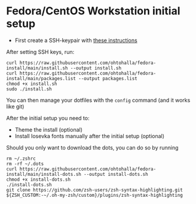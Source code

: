 # Fedora/CentOS Workstation initial setup

* First create a SSH-keypair with [these instructions](https://docs.github.com/en/authentication/connecting-to-github-with-ssh/generating-a-new-ssh-key-and-adding-it-to-the-ssh-agent)

After setting SSH keys, run:

```
curl https://raw.githubusercontent.com/ohtohalla/fedora-install/main/install.sh --output install.sh
curl https://raw.githubusercontent.com/ohtohalla/fedora-install/main/packages.list --output packages.list
chmod +x install.sh
sudo ./install.sh
```

You can then manage your dotfiles with the ```config``` command (and it works like git)


After the initial setup you need to:

* Theme the install (optional)
* Install Iosevka fonts manually after the initial setup (optional)

Should you only want to download the dots, you can do so by running

```
rm ~/.zshrc
rm -rf ~/.dots
curl https://raw.githubusercontent.com/ohtohalla/fedora-install/main/install-dots.sh --output install-dots.sh
chmod +x install-dots.sh
./install-dots.sh
git clone https://github.com/zsh-users/zsh-syntax-highlighting.git ${ZSH_CUSTOM:-~/.oh-my-zsh/custom}/plugins/zsh-syntax-highlighting
```
